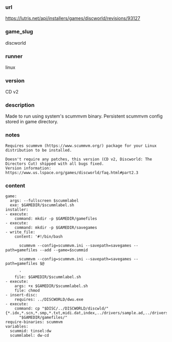 ### url

https://lutris.net/api/installers/games/discworld/revisions/93127

### game_slug

discworld

### runner

linux

### version

CD v2

### description

Made to run using system's scummvm binary. Persistent scummvm config stored in game directory.

### notes

```
Requires scummvm (https://www.scummvm.org/) package for your Linux distribution to be installed.

Doesn't require any patches, this version (CD v2, Discworld: The Directors Cut) shipped with all bugs fixed.
Version information: https://www.us.lspace.org/games/discworld/faq.html#part2.3
```

### content

```
game:
  args: --fullscreen $scummlabel
  exe: $GAMEDIR/$scummlabel.sh
installer:
- execute:
    command: mkdir -p $GAMEDIR/gamefiles
- execute:
    command: mkdir -p $GAMEDIR/savegames
- write_file:
    content: '#!/bin/bash

      scummvm --config=scummvm.ini --savepath=savegames --path=gamefiles --add --game=$scummid

      scummvm --config=scummvm.ini --savepath=savegames --path=gamefiles $@

      '
    file: $GAMEDIR/$scummlabel.sh
- execute:
    args: +x $GAMEDIR/$scummlabel.sh
    file: chmod
- insert-disc:
    requires: ../DISCWORLD/dwu.exe
- execute:
    command: cp "$DISC/../DISCWORLD/discwld/"{*.idx,*.scn,*.smp,*.txt,midi.dat,index,../drivers/sample.ad,../drivers/sample.opl}
      "$GAMEDIR/gamefiles/"
require-binaries: scummvm
variables:
  scummid: tinsel:dw
  scummlabel: dw-cd

```

